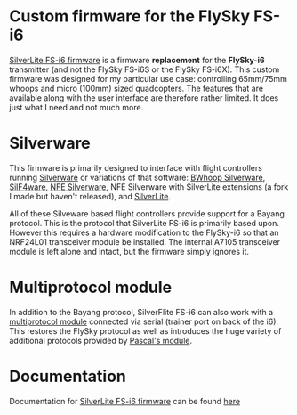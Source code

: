 # Custom firmware for the FlySky FS-i6

[SilverLite FS-i6 firmware](https://github.com/sakitume/SilverLite-FS-i6) is a firmware
**replacement** for the **FlySky-i6** transmitter (and not the FlySky FS-i6S or the FlySky FS-i6X).
This custom firmware was designed for my particular use case: controlling 65mm/75mm whoops and micro (100mm) sized quadcopters.
The features that are available along with the user interface are therefore rather limited. It does just
what I need and not much more.

# Silverware
This firmware is primarily designed to interface with flight controllers running [Silverware](http://sirdomsen.diskstation.me/dokuwiki/doku.php) or variations of that
software: [BWhoop Silverware](https://github.com/silver13/BoldClash-BWHOOP-B-03), [SilF4ware](https://www.rcgroups.com/forums/showthread.php?3294959-SilF4ware-an-STM32F4-port-of-SilverWare), [NFE Silverware](https://github.com/NotFastEnuf/NFE_Silverware), NFE Silverware with SilverLite extensions (a fork I made but haven't released), and [SilverLite](https://github.com/sakitume/SilverLite-FC). 

All of these Silveware based flight controllers provide support for a Bayang protocol. This is the protocol that
SilverLite FS-i6 is primarily based upon. However this requires a hardware modification to the FlySky-i6 so that an NRF24L01 transceiver
module be installed. The internal A7105 transceiver module is left alone and intact, but the firmware simply ignores it.

# Multiprotocol module
In addition to the Bayang protocol, SilverFlite FS-i6 can also work with a [multiprotocol module](https://sakitume.github.io/SilverLite-FS-i6/Multiprotocol/)
connected via serial (trainer port on back of the i6). This restores the FlySky protocol as well as introduces the huge variety
of additional protocols provided by [Pascal's module](https://github.com/pascallanger/DIY-Multiprotocol-TX-Module).

# Documentation

Documentation for [SilverLite FS-i6 firmware](https://github.com/sakitume/SilverLite-FS-i6) can be found [here](https://sakitume.github.io/SilverLite-FS-i6/)